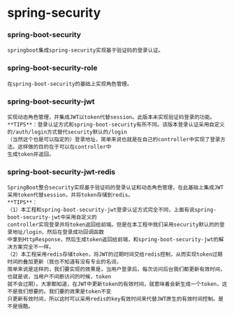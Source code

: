 # spring-security
### spring-boot-security
    springboot集成spring-security实现基于验证码的登录认证。
### spring-boot-security-role
    在spring-boot-security的基础上实现角色管理。
### spring-boot-security-jwt
    实现动态角色管理，并集成JWT以token代替session。此版本未实现验证码登录的功能。
    **TIPS**：登录认证方式和spring-boot-security有所不同。该版本登录认证采用自定义的/auth/login方式替代security默认的/login
    （当然这个也是可以指定的）登录地址，简单来说也就是在自己的controller中实现了登录方法。这样做的目的在于可以在controller中
    生成token并返回。
### spring-boot-security-jwt-redis
    SpringBoot整合security实现基于验证码的登录认证和动态角色管理，在此基础上集成JWT采用token代替session，并将token存储到redis。
    **TIPS**：
    （1）本工程和spring-boot-security-jwt登录认证方式完全不同，上面有说spring-boot-security-jwt中采用自定义的
    controller实现登录并将token返回给前端。但是在本工程中我们采用security默认的的登录地址/login，然后在登录成功回调函数
    中拿到HttpResponse，然后生成token返回给前端，和spring-boot-security-jwt的解决方案完全不一样。
    （2）本工程采用redis存储token，将JWT的过期时间交给redis控制，从而实现token过期时间的叠加更新（我也不知道有没有专业的名词，
    简单来说是这样的，我们要实现的效果是，当用户登录后，每次访问后台我们都更新有效时间，也就是说，当用户不间断访问的时候，token
    就不会过期）。大家都知道，在JWT中更新token的有效时间，就意味着会新生成一个token，这不是我们想要的。我们要的效果是token不变
    只更新有效时间，所以这时可以采用redis的key有效时间来代替JWT原生的有效时间控制。是不是很酷。
